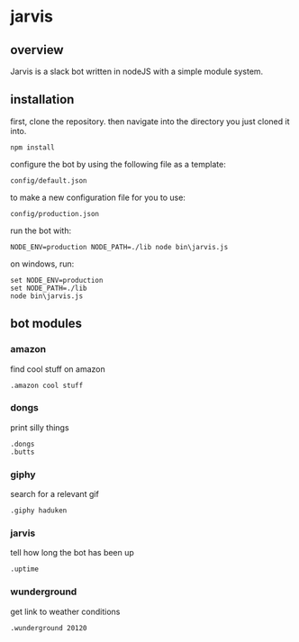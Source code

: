 # jarvis

## overview
Jarvis is a slack bot written in nodeJS with a simple module system.

## installation

first, clone the repository. then navigate into the directory you just cloned it into.

    npm install

configure the bot by using the following file as a template:

    config/default.json

to make a new configuration file for you to use:

    config/production.json

run the bot with:

    NODE_ENV=production NODE_PATH=./lib node bin\jarvis.js

on windows, run:

    set NODE_ENV=production
    set NODE_PATH=./lib
    node bin\jarvis.js

## bot modules

### amazon

find cool stuff on amazon

    .amazon cool stuff

### dongs

print silly things

    .dongs
    .butts

### giphy

search for a relevant gif

    .giphy haduken

### jarvis

tell how long the bot has been up

    .uptime

### wunderground

get link to weather conditions

    .wunderground 20120
